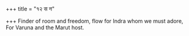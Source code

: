 +++
title = "१२ स न"

+++
Finder of room and freedom, flow for Indra whom we must adore,  
     For Varuna and the Marut host.